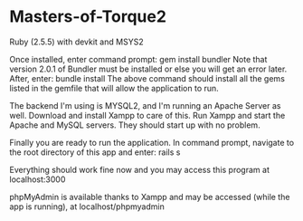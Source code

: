 # Masters-of-Torque2

Ruby (2.5.5) with devkit and MSYS2

Once installed, enter command prompt: gem install bundler
Note that version 2.0.1 of Bundler must be installed or else you will get an error later.
After, enter: bundle install
The above command should install all the gems listed in the gemfile that will allow the application to run.

The backend I'm using is MYSQL2, and I'm running an Apache Server as well. Download and install Xampp to care of this. Run Xampp and start the Apache and MySQL servers. They should start up with no problem.

Finally you are ready to run the application.
In command prompt, navigate to the root directory of this app and enter: rails s

Everything should work fine now and you may access this program at localhost:3000

phpMyAdmin is available thanks to Xampp and may be accessed (while the app is running), at localhost/phpmyadmin
